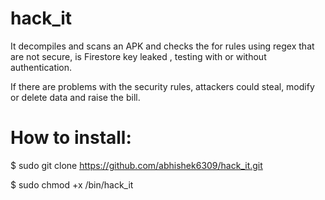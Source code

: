 # hack_it

It decompiles and  scans an APK and checks the  for rules using regex that are not secure, is Firestore key leaked , testing with or without authentication.

If there are problems with the security rules, attackers could steal, modify or delete data and raise the bill.

# How to install:

$ sudo git clone https://github.com/abhishek6309/hack_it.git

$ sudo chmod +x /bin/hack_it

